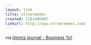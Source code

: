 ```yaml
---
layout: link
title: streetmemes
created: 1101400407
linkurl: http://www.streetmemes.com/
---
```

via [jimmiz journal - Business Yo!][]

  [jimmiz journal - Business Yo!]: http://jimmiz.blogg.de/eintrag.php?id=729


